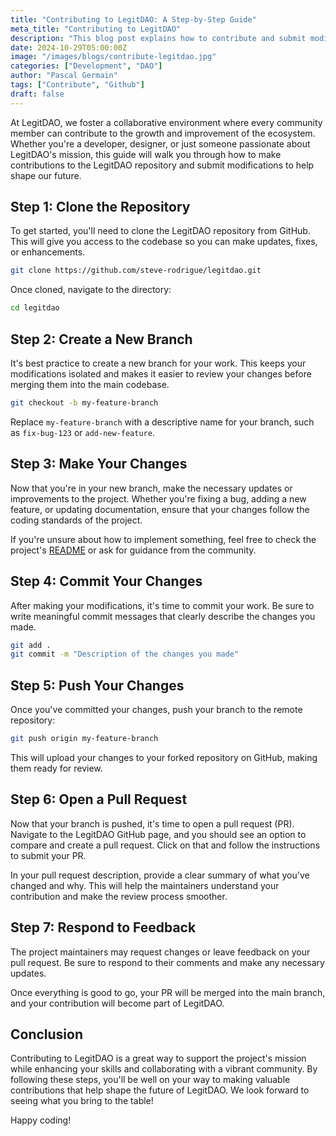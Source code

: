 ```yaml
---
title: "Contributing to LegitDAO: A Step-by-Step Guide"
meta_title: "Contributing to LegitDAO"
description: "This blog post explains how to contribute and submit modifications to LegitDAO."
date: 2024-10-29T05:00:00Z
image: "/images/blogs/contribute-legitdao.jpg"
categories: ["Development", "DAO"]
author: "Pascal Germain"
tags: ["Contribute", "Github"]
draft: false
---
```


At LegitDAO, we foster a collaborative environment where every community member can contribute to the growth and improvement of the ecosystem. Whether you're a developer, designer, or just someone passionate about LegitDAO's mission, this guide will walk you through how to make contributions to the LegitDAO repository and submit modifications to help shape our future.

## Step 1: Clone the Repository
To get started, you'll need to clone the LegitDAO repository from GitHub. This will give you access to the codebase so you can make updates, fixes, or enhancements.

```bash
git clone https://github.com/steve-rodrigue/legitdao.git
```

Once cloned, navigate to the directory:

```bash
cd legitdao
```

## Step 2: Create a New Branch
It's best practice to create a new branch for your work. This keeps your modifications isolated and makes it easier to review your changes before merging them into the main codebase.

```bash
git checkout -b my-feature-branch
```

Replace `my-feature-branch` with a descriptive name for your branch, such as `fix-bug-123` or `add-new-feature`.

## Step 3: Make Your Changes
Now that you're in your new branch, make the necessary updates or improvements to the project. Whether you're fixing a bug, adding a new feature, or updating documentation, ensure that your changes follow the coding standards of the project.

If you're unsure about how to implement something, feel free to check the project's [README](https://github.com/steve-rodrigue/legitdao) or ask for guidance from the community.

## Step 4: Commit Your Changes
After making your modifications, it's time to commit your work. Be sure to write meaningful commit messages that clearly describe the changes you made.

```bash
git add .
git commit -m "Description of the changes you made"
```

## Step 5: Push Your Changes
Once you've committed your changes, push your branch to the remote repository:

```bash
git push origin my-feature-branch
```

This will upload your changes to your forked repository on GitHub, making them ready for review.

## Step 6: Open a Pull Request
Now that your branch is pushed, it's time to open a pull request (PR). Navigate to the LegitDAO GitHub page, and you should see an option to compare and create a pull request. Click on that and follow the instructions to submit your PR.

In your pull request description, provide a clear summary of what you've changed and why. This will help the maintainers understand your contribution and make the review process smoother.

## Step 7: Respond to Feedback
The project maintainers may request changes or leave feedback on your pull request. Be sure to respond to their comments and make any necessary updates.

Once everything is good to go, your PR will be merged into the main branch, and your contribution will become part of LegitDAO.

## Conclusion
Contributing to LegitDAO is a great way to support the project's mission while enhancing your skills and collaborating with a vibrant community. By following these steps, you'll be well on your way to making valuable contributions that help shape the future of LegitDAO. We look forward to seeing what you bring to the table!

Happy coding!

